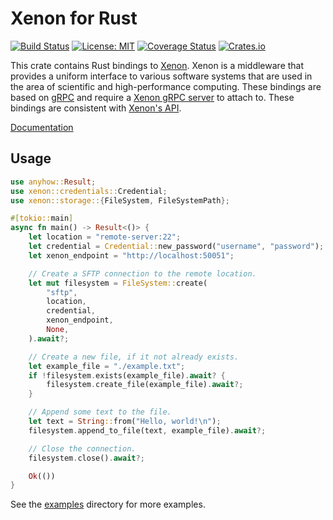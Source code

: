 # Xenon for Rust
[![Build Status](https://github.com/onnovalkering/xenon-rs/workflows/CI/badge.svg)](https://github.com/onnovalkering/xenon-rs/actions)
[![License: MIT](https://img.shields.io/github/license/onnovalkering/xenon-rs.svg)](https://github.com/onnovalkering/xenon-rs/blob/master/LICENSE)
[![Coverage Status](https://coveralls.io/repos/github/onnovalkering/xenon-rs/badge.svg)](https://coveralls.io/github/onnovalkering/xenon-rs?branch=master)
[![Crates.io](https://img.shields.io/crates/v/xenon-rs)](https://crates.io/crates/xenon-rs)

This crate contains Rust bindings to [Xenon](https://xenon-middleware.github.io). Xenon is a middleware that provides a uniform interface to various software systems that are used in the area of scientific and high-performance computing. These bindings are based on [gRPC](https://grpc.io) and require a [Xenon gRPC server](https://github.com/xenon-middleware/xenon-grpc) to attach to. These bindings are consistent with [Xenon's API](https://xenon-middleware.github.io/xenon/versions/3.0.0/javadoc).

[Documentation](https://docs.rs/xenon-rs/latest/xenon)

## Usage

```rust
use anyhow::Result;
use xenon::credentials::Credential;
use xenon::storage::{FileSystem, FileSystemPath};

#[tokio::main]
async fn main() -> Result<()> {
    let location = "remote-server:22";
    let credential = Credential::new_password("username", "password");
    let xenon_endpoint = "http://localhost:50051";

    // Create a SFTP connection to the remote location.
    let mut filesystem = FileSystem::create(
        "sftp", 
        location, 
        credential, 
        xenon_endpoint, 
        None,
    ).await?;

    // Create a new file, if it not already exists.
    let example_file = "./example.txt";
    if !filesystem.exists(example_file).await? {
        filesystem.create_file(example_file).await?;
    }

    // Append some text to the file.
    let text = String::from("Hello, world!\n");
    filesystem.append_to_file(text, example_file).await?;

    // Close the connection.
    filesystem.close().await?;

    Ok(())
}
```

See the [examples](https://github.com/onnovalkering/xenon-rs/tree/master/examples) directory for more examples.
